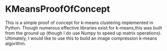 # KMeansProofOfConcept

This is a simple proof of concept for k-means clustering implemented in Python. Though numerous effective libraries exist for k-means,this was built from the ground up (though I do use Numpy to speed up matrix operations). Ultimately, I would like to use this to build an image compression k-means algorithm.

